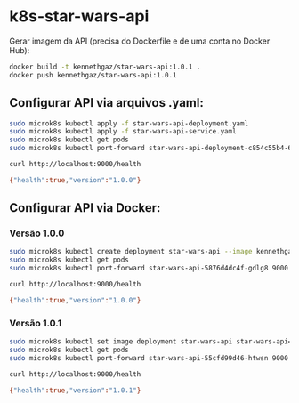 # k8s-star-wars-api

Gerar imagem da API (precisa do Dockerfile e de uma conta no Docker Hub):
```sh
docker build -t kennethgaz/star-wars-api:1.0.1 .
docker push kennethgaz/star-wars-api:1.0.1
```

## Configurar API via arquivos .yaml:

```sh
sudo microk8s kubectl apply -f star-wars-api-deployment.yaml
sudo microk8s kubectl apply -f star-wars-api-service.yaml
sudo microk8s kubectl get pods
sudo microk8s kubectl port-forward star-wars-api-deployment-c854c55b4-6mffn 9000

curl http://localhost:9000/health

{"health":true,"version":"1.0.0"}
```

## Configurar API via Docker:

### Versão 1.0.0

```sh
sudo microk8s kubectl create deployment star-wars-api --image kennethgaz/star-wars-api:1.0.0
sudo microk8s kubectl get pods
sudo microk8s kubectl port-forward star-wars-api-5876d4dc4f-gdlg8 9000

curl http://localhost:9000/health

{"health":true,"version":"1.0.0"}
```

### Versão 1.0.1

```sh
sudo microk8s kubectl set image deployment star-wars-api star-wars-api=kennethgaz/star-wars-api:1.0.1
sudo microk8s kubectl get pods
sudo microk8s kubectl port-forward star-wars-api-55cfd99d46-htwsn 9000

curl http://localhost:9000/health

{"health":true,"version":"1.0.1"}
```
